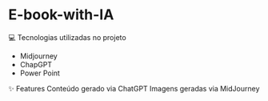 # E-book-with-IA

💻 Tecnologias utilizadas no projeto
- Midjourney
- ChapGPT
- Power Point
  
✨ Features
Conteúdo gerado via ChatGPT
Imagens geradas via MidJourney
